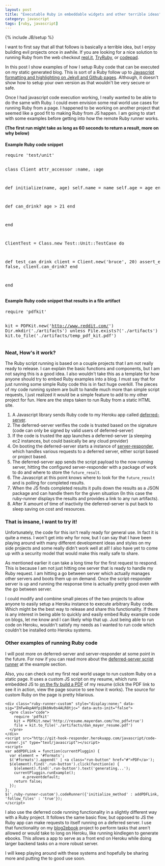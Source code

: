 ```yaml
---
layout: post
title: "Executable Ruby in embeddable widgets and other terrible ideas"
category: javascript
tags: [ruby, javascript]
---
```

{% include JB/setup %}

I want to first say that all that follows is basically a terrible idea, but I enjoy building evil projects once in awhile. If you are looking for a nice solution to running Ruby from the web checkout [repl.it](http://repl.it/languages/Ruby), [TryRuby](http://tryruby.org/levels/1/challenges/0), or [codepad](http://codepad.org/).

In this post I show examples of how I setup Ruby code that can be executed on my static generated blog. This is sort of a Ruby follow up to [Javascript formatting and highlighting on Jekyll and Github pages](/javascript/2012/12/15/js-formatter-and-runner/). Although, it doesn't show how to setup your own version as that wouldn't be very secure or safe.

Once I had javascript code execution working, I really wanted to be able to do the same with Ruby. I could even envision some real world use cases for running Ruby from a page. I happened to be working on another project that seemed like a good fit to making Ruby from JS happen. I am going to start with some examples before getting into how the remote Ruby runner works.

__(The first run might take as long as 60 seconds to return a result, more on why below)__

#### Example Ruby code snippet

<div class="ruby-runner" data-sig="izI5aBu3xe1wL1C+y19Xyl4gZRw=">
  <pre class="code">
require 'test/unit'

class Client
  attr_accessor :name, :age
  
  def initialize(name, age)
    self.name = name
    self.age = age
  end

  def can_drink?
    age > 21
  end

end

ClientTest = Class.new Test::Unit::TestCase do

   def test_can_drink
     client = Client.new('bruce', 20)
     assert_equal false, client.can_drink?
   end

end
  </pre>
</div>


#### Example Ruby code snippet that results in a file artifact

<div class="ruby-runner" data-sig="qwfsvQGKZk77dBfNDz8KSaj5laQ=">
  <pre class="code">
require 'pdfkit'

kit = PDFKit.new('http://www.reddit.com/')
Dir.mkdir('./artifacts') unless File.exists?('./artifacts')
file = kit.to_file('./artifacts/temp_pdf_kit.pdf')
  </pre>
</div>

### Neat, How's it work?

The Ruby script running is based on a couple projects that I am not really ready to release. I can explain the basic functions and components, but I am not saying this is a good idea. I also wouldn't take this as a template for how anyone should try to embed Ruby examples into a blog. I must say that for just running some simple Ruby code this is in fact huge overkill. The pieces of my code running system are built to handle much more than simple script requests, I just realized it would be a simple feature to add to my other project for fun. Here are the steps taken to run Ruby from a static HTML site.

1. A Javascript library sends Ruby code to my Heroku app called [deferred-server](http://git-hook-responder.herokuapp.com/).
2. The deferred-server verifies the code is trusted based on the signature (code can only be signed by valid users of deferred-server)
3. If the code is trusted the app launches a deferred-server (a sleeping ec2 instances, but could basically be any cloud provider)
4. On booting the deferred-server starts a instance of [server-responder](https://github.com/danmayer/server_responder), which handles various requests to a deferred server, either script based or project based.
5. The deferred-server app sends the script payload to the now running server, hitting the configured server-responder with a package of work to do and where to store the `future_result`.
6. The Javascript at this point knows where to look for the `future_result` and is polling for completed results.
7. When the JS finds completed results it pulls down the results as a JSON package and can handle them for the given situation (In this case the ruby-runner displays the results and provides a link to any run artifacts).
8. After X amount of time of inactivity the deferred-server is put back to sleep saving on cost and resources. 

### That is insane, I want to try it!

Unfortunately, the code for this isn't really ready for general use. In fact it is quite a mess. I won't get into why for now, but I can say that I have been playing around with many different development ideas and styles on my side projects and some really didn't work well at all! I also have yet to come up with a security model that would make this really safe to share.

As mentioned earlier it can take a long time for the first request to respond. This is because I am not just hitting one server that is ready to handle my Ruby request. I am hitting a go between server which actually manages other servers and boots them up on demand. Once the script-responder server is up and running the response time is actually pretty good even with the go between server.

I could modify and combine small pieces of the two projects to allow anyone to easily setup a Heroku instance to execute arbitrary Ruby code. Which might be the best way to release and share this functionality. If there is any interest in being able to quickly and easily embed Ruby example code on blogs, let me know and I can likely whip that up. Just being able to run code on Heroku, wouldn't satisfy my needs as I wanted to run code which couldn't be installed onto Heroku systems.

### Other examples of running Ruby code

I will post more on deferred-server and server-responder at some point in the future. For now if you can read more about the [deferred-server script runner](http://git-hook-responder.herokuapp.com/examples) at the example section.

Also, you can check out my first real world usage to run custom Ruby on a static page. It uses a custom JS script on my resume, which runs embedded JS to [on the fly build a PDF](http://resume.mayerdan.com/) of my resume (click the PDF link to see it in action, view the page source to see how it works). The source for custom Ruby on the page is pretty hilarious.

    <div class="ruby-runner-custom" style="display:none;" data-sig="IhFw4kpAHfpiBkbNv0s4ALR8tjc=" data-auto-init="false">
      <pre class="code">
        require 'pdfkit'
        kit = PDFKit.new('http://resume.mayerdan.com/?no_pdf=true')
        file = kit.to_file('./artifacts/dan_mayer_resume.pdf')
      </pre>
    </div>
    <script src="http://git-hook-responder.herokuapp.com/javascript/code-runner.js" type="text/javascript"></script>
    <script>
    var addPDFLink = function(currentPluggin) {
      var element = '#formats';
      $('#formats').append(' | <a class="run-button" href="#">PDF</a>');
	  $(element).find('.run-button').click(function(e) {
	    $(element).find('.run-button').text('generating...');
	    currentPluggin.runExample();
            e.preventdefault;
	    return false;
	  });
    };
    $('.ruby-runner-custom').codeRunner({'initialize_method' : addPDFLink, 'follow_files' : 'true'});
    </script>

I also use the deferred code running functionality in a slightly different way with a Ruby project. It follows the same basic flow, but opposed to JS the Ruby app can make requests to itself running on a deferred server. I use that functionality on my [blog2ebook](http://blog2ebook.herokuapp.com/) project to perform tasks that aren't allowed or would take to long on Heroku, like running kindlegen to generate ebooks. This allows a app to serve as a front end on Heroku while doing larger backend tasks on a more robust server. 

I will keep playing around with these systems and hopefully be sharing more and putting the to good use soon.